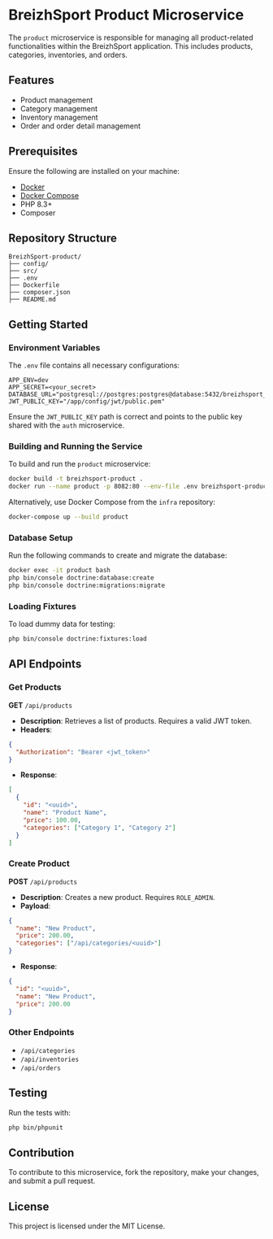 # BreizhSport Product Microservice

The `product` microservice is responsible for managing all product-related functionalities within the BreizhSport application. This includes products, categories, inventories, and orders.

## Features

- Product management
- Category management
- Inventory management
- Order and order detail management

## Prerequisites

Ensure the following are installed on your machine:

- [Docker](https://docs.docker.com/get-docker/)
- [Docker Compose](https://docs.docker.com/compose/install/)
- PHP 8.3+
- Composer

## Repository Structure

```
BreizhSport-product/
├── config/
├── src/
├── .env
├── Dockerfile
├── composer.json
├── README.md
```

## Getting Started

### Environment Variables

The `.env` file contains all necessary configurations:

```
APP_ENV=dev
APP_SECRET=<your_secret>
DATABASE_URL="postgresql://postgres:postgres@database:5432/breizhsport_product_db"
JWT_PUBLIC_KEY="/app/config/jwt/public.pem"
```

Ensure the `JWT_PUBLIC_KEY` path is correct and points to the public key shared with the `auth` microservice.

### Building and Running the Service

To build and run the `product` microservice:

```bash
docker build -t breizhsport-product .
docker run --name product -p 8082:80 --env-file .env breizhsport-product
```

Alternatively, use Docker Compose from the `infra` repository:

```bash
docker-compose up --build product
```

### Database Setup

Run the following commands to create and migrate the database:

```bash
docker exec -it product bash
php bin/console doctrine:database:create
php bin/console doctrine:migrations:migrate
```

### Loading Fixtures

To load dummy data for testing:

```bash
php bin/console doctrine:fixtures:load
```

## API Endpoints

### Get Products

**GET** `/api/products`

- **Description**: Retrieves a list of products. Requires a valid JWT token.
- **Headers**:

```json
{
  "Authorization": "Bearer <jwt_token>"
}
```

- **Response**:

```json
[
  {
    "id": "<uuid>",
    "name": "Product Name",
    "price": 100.00,
    "categories": ["Category 1", "Category 2"]
  }
]
```

### Create Product

**POST** `/api/products`

- **Description**: Creates a new product. Requires `ROLE_ADMIN`.
- **Payload**:

```json
{
  "name": "New Product",
  "price": 200.00,
  "categories": ["/api/categories/<uuid>"]
}
```

- **Response**:

```json
{
  "id": "<uuid>",
  "name": "New Product",
  "price": 200.00
}
```

### Other Endpoints

- `/api/categories`
- `/api/inventories`
- `/api/orders`

## Testing

Run the tests with:

```bash
php bin/phpunit
```

## Contribution

To contribute to this microservice, fork the repository, make your changes, and submit a pull request.

## License

This project is licensed under the MIT License.

